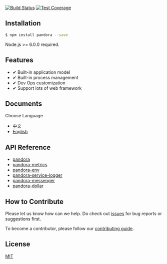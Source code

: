 
[![Build Status](https://travis-ci.org/midwayjs/pandora.svg?branch=develop)](https://travis-ci.org/midwayjs/pandora)
[![Test Coverage](https://img.shields.io/codecov/c/github/midwayjs/pandora.svg?style=flat-square)](https://codecov.io/gh/midwayjs/pandora)

## Installation

```bash
$ npm install pandora --save
```

Node.js >= 6.0.0 required.

## Features

- ✔︎ Built-in application model
- ✔︎ Built-in process management
- ✔︎ Dev Ops customization
- ✔︎ Support lots of web framework

## Documents

Choose Language

* [中文](https://midwayjs.gitbooks.io/pandora/zh-cn/)
* [English](https://midwayjs.gitbooks.io/pandora/en/)

## API Reference

* [pandora](./api-reference/pandora/globals.html)
* [pandora-metrics](./api-reference/metrics/globals.html) 
* [pandora-env](./api-reference/env/globals.html)
* [pandora-service-logger](./api-reference/service-logger/globals.html)
* [pandora-messenger](./api-reference/messenger/globals.html)
* [pandora-dollar](./api-reference/dollar/globals.html)

## How to Contribute

Please let us know how can we help. Do check out [issues](https://github.com/midwayjs/pandora/issues) for bug reports or suggestions first.

To become a contributor, please follow our [contributing guide](https://github.com/midwayjs/pandora/blob/master/CONTRIBUTING.md).

## License

[MIT](https://github.com/midwayjs/pandora/blob/master/LICENSE)
